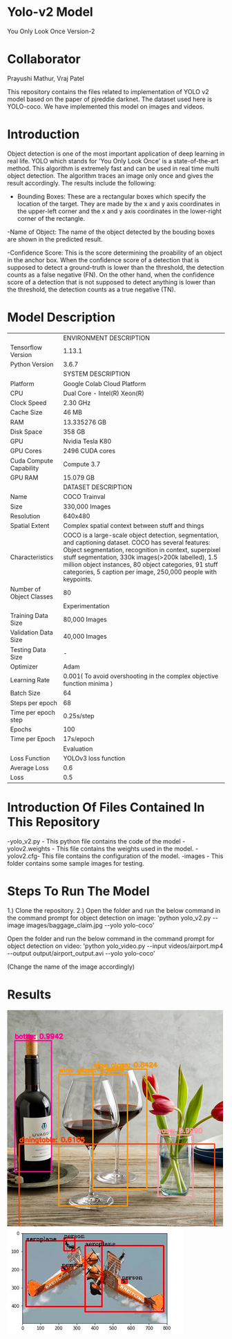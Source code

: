 # Yolo-v2 Model
You Only Look Once Version-2

# Collaborator
Prayushi Mathur, Vraj Patel

This repository contains the files related to implementation of YOLO v2 model based on the paper of pjreddie darknet. The dataset used here is YOLO-coco. We have implemented this model on images and videos.

# Introduction
Object detection is one of the most important application of deep learning in real life. YOLO which stands for 'You Only Look Once' is a state-of-the-art method. This algorithm is extremely fast and can be used in real time multi object detection. The algorithm traces an image only once and gives the result accordingly. The results include the following:

- Bounding Boxes: These are a rectangular boxes which specify the location of the target. They are made by the x and y axis coordinates in the upper-left corner and the x and y axis coordinates in the lower-right corner of the rectangle.

-Name of Object: The name of the object detected by the bouding boxes are shown in the predicted result.

-Confidence Score: This is the score determining the proability of an object in the anchor box. When the confidence score of a detection that is supposed to detect a ground-truth is lower than the threshold, the detection counts as a false negative (FN). On the other hand, when the confidence score of a detection that is not supposed to detect anything is lower than the threshold, the detection counts as a true negative (TN). 

# Model Description
<table>
    <tr>
        <td></td>
        <td>ENVIRONMENT DESCRIPTION </td>
    </tr>
        <tr>
        <td>Tensorflow Version</td>
        <td>1.13.1</td>
    </tr>    
    <tr>
        <td>Python Version</td>
        <td>3.6.7</td>
    </tr>    
    <tr>
        <td></td>
        <td>SYSTEM DESCRIPTION</td>
    </tr>    
    <tr>
        <td>Platform</td>
        <td>Google Colab Cloud Platform</td>
    </tr>    
    <tr>
        <td>CPU</td>
        <td>Dual Core - Intel(R) Xeon(R)</td>
    </tr>    
    <tr>
        <td>Clock Speed</td>
        <td>2.30 GHz</td>
    </tr>    
    <tr>
        <td>Cache Size</td>
        <td>46 MB</td>
    </tr>    
    <tr>
        <td>RAM</td>
        <td>13.335276 GB</td>
    </tr>    
    <tr>
        <td>Disk Space</td>
        <td>358 GB</td>
    </tr>    
    <tr>
        <td>GPU</td>
        <td>Nvidia Tesla K80</td>
    </tr>    
    <tr>
        <td>GPU Cores</td>
        <td>2496 CUDA cores</td>
    </tr>    
    <tr>
        <td>Cuda Compute Capability</td>
        <td>Compute 3.7</td>
    </tr>    
    <tr>
        <td>GPU RAM</td>
        <td>15.079 GB</td>
    </tr>    
    <tr>
        <td></td>
        <td>DATASET DESCRIPTION</td>
    </tr>    
    <tr>
        <td>Name</td>
        <td>COCO Trainval</td>
    </tr>    
     <tr>
        <td>Size</td>
        <td>330,000 Images</td>
    </tr> 
         <tr>
        <td>Resolution</td>
        <td>640x480</td>
    </tr> 
    <tr>
        <td>Spatial Extent</td>
        <td>Complex spatial context between stuff and things</td>
    </tr> 
        <tr>
        <td>Characteristics</td>
        <td>COCO is a large-scale object detection, segmentation, and captioning dataset. COCO has several features: Object segmentation, recognition in context, superpixel stuff segmentation, 330k images(>200k labelled), 1.5 million object instances, 80 object categories, 91 stuff categories, 5 caption per image, 250,000 people with keypoints.</td>
    </tr> 
        <tr>
        <td>Number of Object Classes</td>
        <td>80</td>
    </tr> 
        <tr>
        <td></td>
        <td>Experimentation</td>
    </tr> 
        <tr>
        <td>Training Data Size</td>
        <td>80,000 Images</td>
    </tr> 
        <tr>
        <td>Validation Data Size</td>
        <td>40,000 Images</td>
    </tr> 
        <tr>
        <td>Testing Data Size</td>
        <td>-</td>
    </tr> 
    <tr>
        <td>Optimizer</td>
        <td>Adam</td>
    </tr> 
    <tr>
        <td>Learning Rate</td>
        <td>0.001( To avoid overshooting in the complex objective function minima )</td>
    </tr> 
    <tr>
        <td>Batch Size</td>
        <td>64</td>
    </tr> 
    <tr>
        <td>Steps per epoch</td>
        <td>68</td>
    </tr> 
    <tr>
        <td>Time per epoch step</td>
        <td>0.25s/step</td>
    </tr> 
    <tr>
        <td>Epochs</td>
        <td>100</td>
    </tr> 
    <tr>
        <td>Time per Epoch</td>
        <td>17s/epoch</td>
    </tr> 
    <tr>
        <td></td>
        <td>Evaluation</td>
    </tr> 
    <tr>
        <td>Loss Function</td>
        <td>YOLOv3 loss function</td>
    </tr> 
    <tr>
        <td>Average Loss</td>
        <td>0.6</td>
    </tr> 
    <tr>
        <td>Loss</td>
        <td>0.5</td>
    </tr> 
      
</table>

# Introduction Of Files Contained In This Repository
-yolo_v2.py - This python file contains the code of the model
-yolov2.weights - This file contains the weights used in the model.
-yolov2.cfg- This file contains the configuration of the model.
-images - This folder contains some sample images for testing.

# Steps To Run The Model
1.) Clone the repository.
2.) Open the folder and run the below command in the command prompt for object detection on image:
'python yolo_v2.py --image images/baggage_claim.jpg --yolo yolo-coco'

Open the folder and run the below command in the command prompt for object detection on video:
'python yolo_video.py --input videos/airport.mp4 --output output/airport_output.avi --yolo yolo-coco'

(Change the name of the image accordingly)

# Results
<img src="results/dining_table.png" alt="pic" class="inline"/>
<img src="results/aero.png" alt="pic" class="inline"/>
